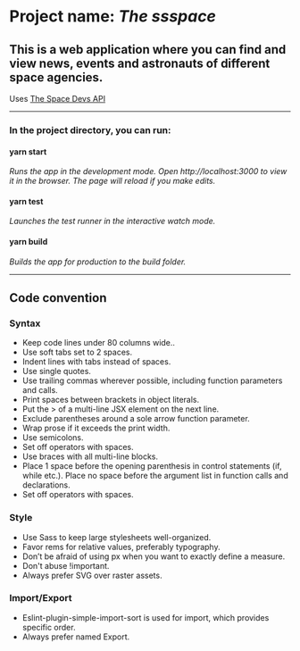 # Project name: _The ssspace_

## This is a web application where you can find and view news, events and astronauts of different space agencies.

Uses [The Space Devs API](https://thespacedevs.com/llapi)

---

### In the project directory, you can run:

#### yarn start

_Runs the app in the development mode. Open http://localhost:3000 to view it in
the browser. The page will reload if you make edits._

#### yarn test

_Launches the test runner in the interactive watch mode._

#### yarn build

_Builds the app for production to the build folder._

---

## Code convention

### Syntax

- Keep code lines under 80 columns wide..
- Use soft tabs set to 2 spaces.
- Indent lines with tabs instead of spaces.
- Use single quotes.
- Use trailing commas wherever possible, including function parameters and
  calls.
- Print spaces between brackets in object literals.
- Put the > of a multi-line JSX element on the next line.
- Exclude parentheses around a sole arrow function parameter.
- Wrap prose if it exceeds the print width.
- Use semicolons.
- Set off operators with spaces.
- Use braces with all multi-line blocks.
- Place 1 space before the opening parenthesis in control statements (if, while
  etc.). Place no space before the argument list in function calls and
  declarations.
- Set off operators with spaces.

### Style

- Use Sass to keep large stylesheets well-organized.
- Favor rems for relative values, preferably typography.
- Don’t be afraid of using px when you want to exactly define a measure.
- Don't abuse !important.
- Always prefer SVG over raster assets.

### Import/Export

- Eslint-plugin-simple-import-sort is used for import, which provides specific
  order.
- Always prefer named Export.
